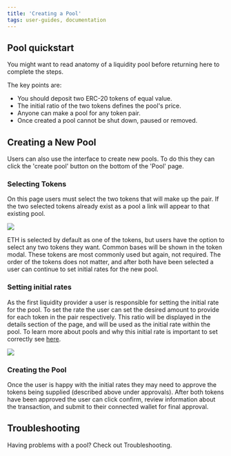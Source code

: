 ```yaml
---
title: 'Creating a Pool'
tags: user-guides, documentation
---
```


## Pool quickstart

You might want to read <Link to="/docs/v2/pools/anatomy-of-a-liquidity-pool/"> anatomy of a liquidity pool</Link> before returning here to complete the steps.

The key points are:

- You should deposit two ERC-20 tokens of equal value.
- The initial ratio of the two tokens defines the pool's price.
- Anyone can make a pool for any token pair.
- Once created a pool cannot be shut down, paused or removed.

## Creating a New Pool

Users can also use the interface to create new pools. To do this they can click the 'create pool' button on the bottom of the 'Pool' page.

### Selecting Tokens

On this page users must select the two tokens that will make up the pair. If the two selected tokens already exist as a pool a link will appear to that existing pool.

![](/images/create-1.png)

ETH is selected by default as one of the tokens, but users have the option to select any two tokens they want. Common bases will be shown in the token modal. These tokens are most commonly used but again, not required. The order of the tokens does not matter, and after both have been selected a user can continue to set initial rates for the new pool.

### Setting initial rates

As the first liquidity provider a user is responsible for setting the initial rate for the pool. To set the rate the user can set the desired amount to provide for each token in the pair respectively. This ratio will be displayed in the details section of the page, and will be used as the initial rate within the pool. To learn more about pools and why this initial rate is important to set correctly see [here](/docs/v2/liquidity-pools/anatomy-of-a-liquidity-pool/).

![](/images/create-2.png)

### Creating the Pool

Once the user is happy with the initial rates they may need to approve the tokens being supplied (described above under approvals). After both tokens have been approved the user can click confirm, review information about the transaction, and submit to their connected wallet for final approval.

## Troubleshooting

Having problems with a pool? Check out <Link to="/docs/v2/web-app/troubleshooting/">Troubleshooting</Link>.
